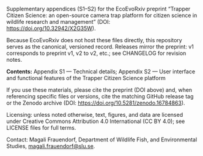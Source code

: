 Supplementary appendices (S1–S2) for the EcoEvoRxiv preprint “Trapper Citizen Science: an open-source camera trap platform for citizen science in wildlife research and management” (DOI: https://doi.org/10.32942/X2G35W). 

Because EcoEvoRxiv does not host these files directly, this repository serves as the canonical, versioned record. Releases mirror the preprint: v1 corresponds to preprint v1, v2 to v2, etc.; see CHANGELOG for revision notes. 


__Contents:__ Appendix S1 — Technical details; Appendix S2 — User interface and functional features of the Trapper Citizen Science platform

If you use these materials, please cite the preprint (DOI above) and, when referencing specific files or versions, cite the matching GitHub release tag or the Zenodo archive (DOI: https://doi.org/10.5281/zenodo.16784863). 

Licensing: unless noted otherwise, text, figures, and data are licensed under Creative Commons Attribution 4.0 International (CC BY 4.0); see LICENSE files for full terms. 

Contact: Magali Frauendorf, Department of Wildlife Fish, and Environmental Studies, magali.frauendorf@slu.se.
